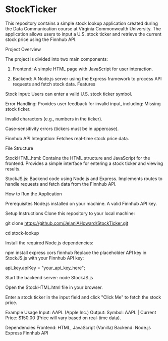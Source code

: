 # StockTicker
This repository contains a simple stock lookup application created during the Data Communication course at Virginia Commonwealth University. The application allows users to input a U.S. stock ticker and retrieve the current stock price using the Finnhub API.

Project Overview

The project is divided into two main components:

1. Frontend: A simple HTML page with JavaScript for user interaction.

2. Backend: A Node.js server using the Express framework to process API requests and fetch stock data.
Features

Stock Input: Users can enter a valid U.S. stock ticker symbol.

Error Handling: Provides user feedback for invalid input, including:
Missing stock ticker.

Invalid characters (e.g., numbers in the ticker).

Case-sensitivity errors (tickers must be in uppercase).

Finnhub API Integration: Fetches real-time stock price data.

File Structure

StockHTML.html:
Contains the HTML structure and JavaScript for the frontend.
Provides a simple interface for entering a stock ticker and viewing results.

StockJS.js:
Backend code using Node.js and Express.
Implements routes to handle requests and fetch data from the Finnhub API.

How to Run the Application

Prerequisites
Node.js installed on your machine.
A valid Finnhub API key.

Setup Instructions
Clone this repository to your local machine:


git clone https://github.com/JelaniAHoward/StockTicker.git

cd stock-lookup



Install the required Node.js dependencies:

npm install express cors finnhub
Replace the placeholder API key in StockJS.js with your Finnhub API key:

api_key.apiKey = "your_api_key_here";

Start the backend server:
node StockJS.js

Open the StockHTML.html file in your browser.

Enter a stock ticker in the input field and click "Click Me" to fetch the stock price.

Example Usage
Input: AAPL (Apple Inc.)
Output: Symbol: AAPL | Current Price: $150.00 (Price will vary based on real-time data).

Dependencies
Frontend: HTML, JavaScript (Vanilla)
Backend:
Node.js
Express
Finnhub API
